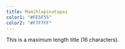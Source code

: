 ```yaml
---
title: Mamihlapinatapai
color1: "#FE5F55"
color2: "#F7F7FF"
---
```


This is a maximum length title (16 characters).